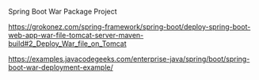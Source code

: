 Spring Boot War Package Project

https://grokonez.com/spring-framework/spring-boot/deploy-spring-boot-web-app-war-file-tomcat-server-maven-build#2_Deploy_War_file_on_Tomcat

https://examples.javacodegeeks.com/enterprise-java/spring/boot/spring-boot-war-deployment-example/
